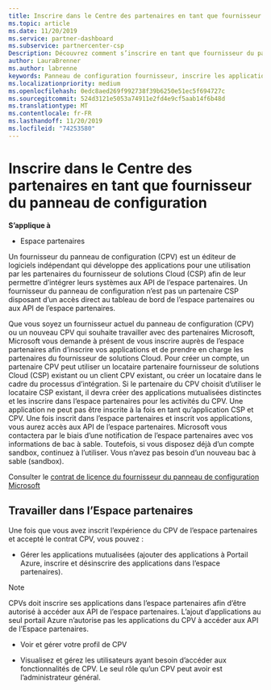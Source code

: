 ```yaml
---
title: Inscrire dans le Centre des partenaires en tant que fournisseur du panneau de configuration | Espace partenaires
ms.topic: article
ms.date: 11/20/2019
ms.service: partner-dashboard
ms.subservice: partnercenter-csp
Description: Découvrez comment s’inscrire en tant que fournisseur du panneau de configuration (CPV) dans l’espace partenaires.
author: LauraBrenner
ms.author: labrenne
keywords: Panneau de configuration fournisseur, inscrire les applications CPV, gérer les applications CPV
ms.localizationpriority: medium
ms.openlocfilehash: 0edc8aed269f992738f39b6250e51ec5f694727c
ms.sourcegitcommit: 524d3121e5053a74911e2fd4e9cf5aab14f6b48d
ms.translationtype: MT
ms.contentlocale: fr-FR
ms.lasthandoff: 11/20/2019
ms.locfileid: "74253580"
---
```

# <a name="enroll-in-partner-center-as-a-control-panel-vendor"></a>Inscrire dans le Centre des partenaires en tant que fournisseur du panneau de configuration

**S’applique à**

- Espace partenaires

Un fournisseur du panneau de configuration (CPV) est un éditeur de logiciels indépendant qui développe des applications pour une utilisation par les partenaires du fournisseur de solutions Cloud (CSP) afin de leur permettre d’intégrer leurs systèmes aux API de l’espace partenaires. Un fournisseur du panneau de configuration n’est pas un partenaire CSP disposant d’un accès direct au tableau de bord de l’espace partenaires ou aux API de l’espace partenaires.

Que vous soyez un fournisseur actuel du panneau de configuration (CPV) ou un nouveau CPV qui souhaite travailler avec des partenaires Microsoft, Microsoft vous demande à présent de vous inscrire auprès de l’espace partenaires afin d’inscrire vos applications et de prendre en charge les partenaires du fournisseur de solutions Cloud. Pour créer un compte, un partenaire CPV peut utiliser un locataire partenaire fournisseur de solutions Cloud (CSP) existant ou un client CPV existant, ou créer un locataire dans le cadre du processus d’intégration. Si le partenaire du CPV choisit d’utiliser le locataire CSP existant, il devra créer des applications mutualisées distinctes et les inscrire dans l’espace partenaires pour les activités du CPV. Une application ne peut pas être inscrite à la fois en tant qu’application CSP et CPV. Une fois inscrit dans l’espace partenaires et inscrit vos applications, vous aurez accès aux API de l’espace partenaires.  Microsoft vous contactera par le biais d’une notification de l’espace partenaires avec vos informations de bac à sable. Toutefois, si vous disposez déjà d’un compte sandbox, continuez à l’utiliser. Vous n’avez pas besoin d’un nouveau bac à sable (sandbox).   

Consulter le [contrat de licence du fournisseur du panneau de configuration Microsoft](https://go.microsoft.com/fwlink/?linkid=2055198)


## <a name="working-in-partner-center"></a>Travailler dans l’Espace partenaires
Une fois que vous avez inscrit l’expérience du CPV de l’espace partenaires et accepté le contrat CPV, vous pouvez :

- Gérer les applications mutualisées (ajouter des applications à Portail Azure, inscrire et désinscrire des applications dans l’espace partenaires).

>[!Note] 
>CPVs doit inscrire ses applications dans l’espace partenaires afin d’être autorisé à accéder aux API de l’espace partenaires. L’ajout d’applications au seul portail Azure n’autorise pas les applications du CPV à accéder aux API de l’Espace partenaires. 

- Voir et gérer votre profil de CPV 

- Visualisez et gérez les utilisateurs ayant besoin d’accéder aux fonctionnalités de CPV. Le seul rôle qu’un CPV peut avoir est l’administrateur général.


